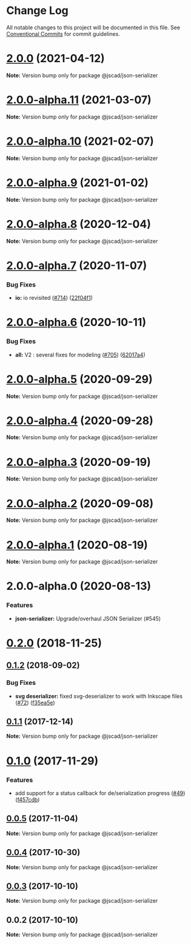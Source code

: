 # Change Log

All notable changes to this project will be documented in this file.
See [Conventional Commits](https://conventionalcommits.org) for commit guidelines.

# [2.0.0](https://github.com/jscad/OpenJSCAD.org/compare/@jscad/json-serializer@2.0.0-alpha.11...@jscad/json-serializer@2.0.0) (2021-04-12)

**Note:** Version bump only for package @jscad/json-serializer





# [2.0.0-alpha.11](https://github.com/jscad/OpenJSCAD.org/compare/@jscad/json-serializer@2.0.0-alpha.10...@jscad/json-serializer@2.0.0-alpha.11) (2021-03-07)

**Note:** Version bump only for package @jscad/json-serializer





# [2.0.0-alpha.10](https://github.com/jscad/OpenJSCAD.org/compare/@jscad/json-serializer@2.0.0-alpha.9...@jscad/json-serializer@2.0.0-alpha.10) (2021-02-07)

**Note:** Version bump only for package @jscad/json-serializer





# [2.0.0-alpha.9](https://github.com/jscad/OpenJSCAD.org/compare/@jscad/json-serializer@2.0.0-alpha.8...@jscad/json-serializer@2.0.0-alpha.9) (2021-01-02)

**Note:** Version bump only for package @jscad/json-serializer





# [2.0.0-alpha.8](https://github.com/jscad/OpenJSCAD.org/compare/@jscad/json-serializer@2.0.0-alpha.7...@jscad/json-serializer@2.0.0-alpha.8) (2020-12-04)

**Note:** Version bump only for package @jscad/json-serializer





# [2.0.0-alpha.7](https://github.com/jscad/OpenJSCAD.org/compare/@jscad/json-serializer@2.0.0-alpha.6...@jscad/json-serializer@2.0.0-alpha.7) (2020-11-07)


### Bug Fixes

* **io:** io revisited ([#714](https://github.com/jscad/OpenJSCAD.org/issues/714)) ([22f04f1](https://github.com/jscad/OpenJSCAD.org/commit/22f04f1b2894a82e24952655875e73b74727bf86))





# [2.0.0-alpha.6](https://github.com/jscad/OpenJSCAD.org/compare/@jscad/json-serializer@2.0.0-alpha.5...@jscad/json-serializer@2.0.0-alpha.6) (2020-10-11)


### Bug Fixes

* **all:** V2 : several fixes for modeling ([#705](https://github.com/jscad/OpenJSCAD.org/issues/705)) ([62017a4](https://github.com/jscad/OpenJSCAD.org/commit/62017a41214169d6e000f1e0c11aaefdd68e1097))





# [2.0.0-alpha.5](https://github.com/jscad/OpenJSCAD.org/compare/@jscad/json-serializer@2.0.0-alpha.4...@jscad/json-serializer@2.0.0-alpha.5) (2020-09-29)

**Note:** Version bump only for package @jscad/json-serializer





# [2.0.0-alpha.4](https://github.com/jscad/OpenJSCAD.org/compare/@jscad/json-serializer@2.0.0-alpha.3...@jscad/json-serializer@2.0.0-alpha.4) (2020-09-28)

**Note:** Version bump only for package @jscad/json-serializer





# [2.0.0-alpha.3](https://github.com/jscad/OpenJSCAD.org/compare/@jscad/json-serializer@2.0.0-alpha.2...@jscad/json-serializer@2.0.0-alpha.3) (2020-09-19)

**Note:** Version bump only for package @jscad/json-serializer





# [2.0.0-alpha.2](https://github.com/jscad/OpenJSCAD.org/compare/@jscad/json-serializer@2.0.0-alpha.1...@jscad/json-serializer@2.0.0-alpha.2) (2020-09-08)

**Note:** Version bump only for package @jscad/json-serializer





# [2.0.0-alpha.1](https://github.com/jscad/OpenJSCAD.org/compare/@jscad/json-serializer@2.0.0-alpha.0...@jscad/json-serializer@2.0.0-alpha.1) (2020-08-19)

**Note:** Version bump only for package @jscad/json-serializer





# 2.0.0-alpha.0 (2020-08-13)

### Features

* **json-serializer:** Upgrade/overhaul JSON Serializer (#545)





<a name="0.2.0"></a>
# [0.2.0](https://github.com/jscad/io/compare/@jscad/json-serializer@0.1.2...@jscad/json-serializer@0.2.0) (2018-11-25)

<a name="0.1.2"></a>
## [0.1.2](https://github.com/jscad/io/compare/@jscad/json-serializer@0.1.1...@jscad/json-serializer@0.1.2) (2018-09-02)


### Bug Fixes

* **svg deserializer:** fixed svg-deserializer to work with Inkscape files ([#72](https://github.com/jscad/io/issues/72)) ([f35ea5e](https://github.com/jscad/io/commit/f35ea5e))




<a name="0.1.1"></a>
## [0.1.1](https://github.com/jscad/io/compare/@jscad/json-serializer@0.1.0...@jscad/json-serializer@0.1.1) (2017-12-14)




**Note:** Version bump only for package @jscad/json-serializer

<a name="0.1.0"></a>
# [0.1.0](https://github.com/jscad/io/compare/@jscad/json-serializer@0.0.5...@jscad/json-serializer@0.1.0) (2017-11-29)


### Features

* add support for a status callback for de/serialization progress ([#49](https://github.com/jscad/io/issues/49)) ([f457cdb](https://github.com/jscad/io/commit/f457cdb))




<a name="0.0.5"></a>
## [0.0.5](https://github.com/jscad/io/compare/@jscad/json-serializer@0.0.4...@jscad/json-serializer@0.0.5) (2017-11-04)




**Note:** Version bump only for package @jscad/json-serializer

<a name="0.0.4"></a>
## [0.0.4](https://github.com/jscad/io/compare/@jscad/json-serializer@0.0.3...@jscad/json-serializer@0.0.4) (2017-10-30)




**Note:** Version bump only for package @jscad/json-serializer

<a name="0.0.3"></a>
## [0.0.3](https://github.com/jscad/io/compare/@jscad/json-serializer@0.0.2...@jscad/json-serializer@0.0.3) (2017-10-10)




**Note:** Version bump only for package @jscad/json-serializer

<a name="0.0.2"></a>
## 0.0.2 (2017-10-10)




**Note:** Version bump only for package @jscad/json-serializer
